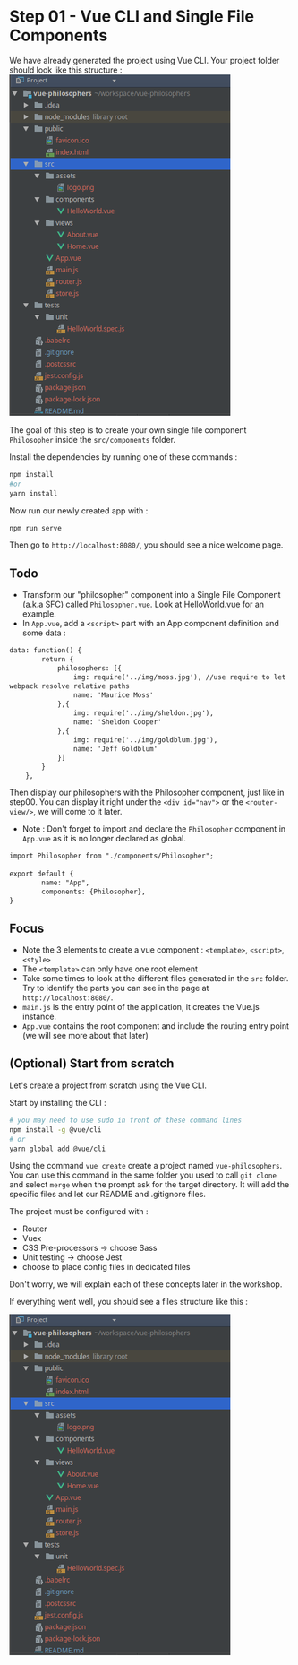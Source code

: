 # Step 01 - Vue CLI and Single File Components

We have already generated the project using Vue CLI. Your project folder should look like this structure :
![Files structure](img/folder_structure.png)

The goal of this step is to create your own single file component `Philosopher` inside the `src/components` folder.

Install the dependencies by running one of these commands :
```bash
npm install
#or
yarn install
```

Now run our newly created app with :

```bash
npm run serve 
```

Then go to `http://localhost:8080/`, you should see a nice welcome page.

## Todo

- Transform our "philosopher" component into a Single File Component (a.k.a SFC) called `Philosopher.vue`.
Look at HelloWorld.vue for an example.
- In `App.vue`, add a `<script>` part with an App component definition and some data :
```
data: function() {
        return {
            philosophers: [{
                img: require('../img/moss.jpg'), //use require to let webpack resolve relative paths
                name: 'Maurice Moss'
            },{
                img: require('../img/sheldon.jpg'),
                name: 'Sheldon Cooper'
            },{
                img: require('../img/goldblum.jpg'),
                name: 'Jeff Goldblum'
            }]
        }
    },

```
Then display our philosophers with the Philosopher component, just like in step00. You can display it right under
the `<div id="nav">` or the `<router-view/>`, we will come to it later.
- Note : Don't forget to import and declare the `Philosopher` component in `App.vue` as it is no longer declared as global.
```
import Philosopher from "./components/Philosopher";

export default {
        name: "App",
        components: {Philosopher},
}        
```

## Focus

- Note the 3 elements to create a vue component : `<template>`, `<script>`, `<style>`
- The `<template>` can only have one root element 
- Take some times to look at the different files generated in the `src` folder. Try to identify the parts
you can see in the page at `http://localhost:8080/`.
- `main.js` is the entry point of the application, it creates the Vue.js instance.
- `App.vue` contains the root component and include the routing entry point (we will see more about that later)

## (Optional) Start from scratch

Let's create a project from scratch using the Vue CLI.

Start by installing the CLI :

```bash
# you may need to use sudo in front of these command lines
npm install -g @vue/cli
# or
yarn global add @vue/cli

```

Using the command `vue create` create a project named `vue-philosophers`. You can use this command 
in the same folder you used to call `git clone` and select `merge` when the prompt ask for the 
target directory. It will add the specific files and let our README and .gitignore files.

The project must be configured with :
 - Router
 - Vuex
 - CSS Pre-processors -> choose Sass
 - Unit testing -> choose Jest
 - choose to place config files in dedicated files

Don't worry, we will explain each of these concepts later in the workshop.

If everything went well, you should see a files structure like this :

![Files structure](img/folder_structure.png)

 
